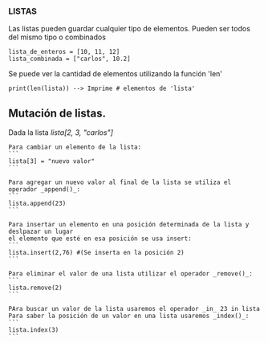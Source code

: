 ### LISTAS

Las listas pueden guardar cualquier tipo de elementos. 
Pueden ser todos del mismo tipo o combinados
```
lista_de_enteros = [10, 11, 12]
lista_combinada = ["carlos", 10.2]
```

Se puede ver la cantidad de elementos utilizando la función 'len'
```
print(len(lista)) --> Imprime # elementos de 'lista'
```

## Mutación de listas.

Dada la lista _lista[2, 3, "carlos"]_
    
    Para cambiar un elemento de la lista: 
    ```
    lista[3] = "nuevo valor"
    ```
    
    Para agregar un nuevo valor al final de la lista se utiliza el operador _append()_: 
    ```
    lista.append(23)
    ```
    
    Para insertar un elemento en una posición determinada de la lista y deslpazar un lugar 
    el elemento que esté en esa posición se usa insert:
    ```
    lista.insert(2,76) #(Se inserta en la posición 2)
    ```
    
    Para eliminar el valor de una lista utilizar el operador _remove()_: 
    ```
    lista.remove(2)
    ```

    PAra buscar un valor de la lista usaremos el operador _in_ 23 in lista
    Para saber la posición de un valor en una lista usaremos _index()_:
    ```
    lista.index(3)
    ```

